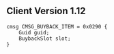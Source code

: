 ## Client Version 1.12

```rust,ignore
cmsg CMSG_BUYBACK_ITEM = 0x0290 {
    Guid guid;    
    BuybackSlot slot;    
}

```
